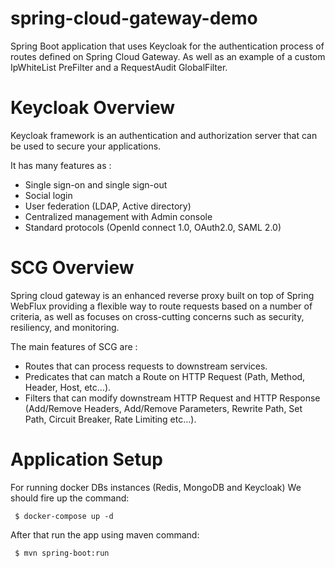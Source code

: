 # spring-cloud-gateway-demo

Spring Boot application that uses Keycloak for the authentication process of routes defined on Spring Cloud Gateway.
As well as an example of a custom IpWhiteList PreFilter and a RequestAudit GlobalFilter.

# Keycloak Overview

Keycloak framework is an authentication and authorization server that can be used to secure your applications.

It has many features as :
- Single sign-on and single sign-out
- Social login
- User federation (LDAP, Active directory)
- Centralized management with Admin console
- Standard protocols (OpenId connect 1.0, OAuth2.0, SAML 2.0)


# SCG Overview

Spring cloud gateway is an enhanced reverse proxy built on top of Spring WebFlux providing a flexible way to route requests based on a number of criteria, as well as focuses on cross-cutting concerns such as security, resiliency, and monitoring.

The main features of SCG are :
- Routes that can process requests to downstream services.
- Predicates that can match a Route on HTTP Request (Path, Method, Header, Host, etc…​).
- Filters that can modify downstream HTTP Request and HTTP Response (Add/Remove Headers, Add/Remove Parameters, Rewrite Path, Set Path, Circuit Breaker, Rate Limiting etc…​).

# Application Setup

For running docker DBs instances (Redis, MongoDB and Keycloak) We should fire up the command:

     $ docker-compose up -d

After that run the app using maven command:

     $ mvn spring-boot:run

